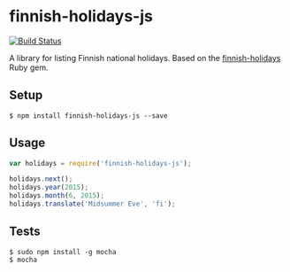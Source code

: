 finnish-holidays-js
===================

[![Build Status](https://travis-ci.org/ericnishio/finnish-holidays-js.svg?branch=master)](https://travis-ci.org/ericnishio/finnish-holidays-js)

A library for listing Finnish national holidays. Based on the [finnish-holidays](https://github.com/ericnishio/finnish-holidays)
Ruby gem.

## Setup

```
$ npm install finnish-holidays-js --save
```

## Usage

```javascript
var holidays = require('finnish-holidays-js');

holidays.next();
holidays.year(2015);
holidays.month(6, 2015);
holidays.translate('Midsummer Eve', 'fi');
```

## Tests

```
$ sudo npm install -g mocha
$ mocha
```
